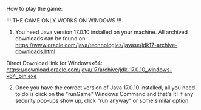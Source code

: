 How to play the game:

!!! THE GAME ONLY WORKS ON WINDOWS !!!

1) You need Java version 17.0.10 installed on your machine. All archived downloads can be found on: https://www.oracle.com/java/technologies/javase/jdk17-archive-downloads.html

Direct Download link for Windowsx64: https://download.oracle.com/java/17/archive/jdk-17.0.10_windows-x64_bin.exe

2) Once you have the correct version of Java 17.0.10 installed, all you need to do is click on the "runGame" Windows Command and that's it! If any security pop-ups show up,
click "run anyway" or some similar option.
